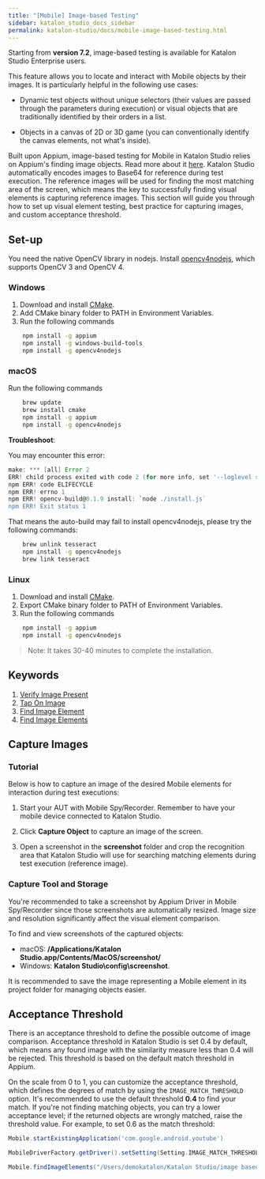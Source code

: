 ```yaml
---
title: "[Mobile] Image-based Testing" 
sidebar: katalon_studio_docs_sidebar
permalink: katalon-studio/docs/mobile-image-based-testing.html 
---
```


Starting from **version 7.2**, image-based testing is available for Katalon Studio Enterprise users.

This feature allows you to locate and interact with Mobile objects by their images. It is particularly helpful in the following use cases:

* Dynamic test objects without unique selectors (their values are passed through the parameters during execution) or visual objects that are traditionally identified by their orders in a list.

* Objects in a canvas of 2D or 3D game (you can conventionally identify the canvas elements, not what's inside).

Built upon Appium, image-based testing for Mobile in Katalon Studio relies on Appium's finding image objects. Read more about it [here](http://appium.io/docs/en/advanced-concepts/image-elements/). Katalon Studio automatically encodes images to Base64 for reference during test execution. The reference images will be used for finding the most matching area of the screen, which means the key to successfully finding visual elements is capturing reference images. This section will guide you through how to set up visual element testing, best practice for capturing images, and custom acceptance threshold.

## Set-up

You need the native OpenCV library in nodejs. Install [opencv4nodejs](https://www.npmjs.com/package/opencv4nodejs), which supports OpenCV 3 and OpenCV 4.

### Windows

1. Download and install [CMake](https://cmake.org/download/).
2. Add CMake binary folder to PATH in Environment Variables.
3. Run the following commands

```bash
    npm install -g appium
    npm install -g windows-build-tools
    npm install -g opencv4nodejs
```

### macOS

Run the following commands

```bash
    brew update
    brew install cmake
    npm install -g appium
    npm install -g opencv4nodejs
```

**Troubleshoot**:

You may encounter this error:

```groovy
make: *** [all] Error 2
ERR! child process exited with code 2 (for more info, set '--loglevel silly') 
npm ERR! code ELIFECYCLE
npm ERR! errno 1
npm ERR! opencv-build@0.1.9 install: `node ./install.js`
npm ERR! Exit status 1
```

That means the auto-build may fail to install opencv4nodejs, please try the following commands:

```bash
    brew unlink tesseract
    npm install -g opencv4nodejs
    brew link tesseract
```

### Linux

1. Download and install [CMake](https://cmake.org/download/).
2. Export CMake binary folder to PATH of Environment Variables.
3. Run the following commands

```bash
    npm install -g appium
    npm install -g opencv4nodejs
```

> Note: It takes 30-40 minutes to complete the installation.

## Keywords

1. [Verify Image Present](https://docs.katalon.com/katalon-studio/docs/mobile-verify-image-present.html)
2. [Tap On Image](https://docs.katalon.com/katalon-studio/docs/mobile-tap-image.html)
3. [Find Image Element](https://docs.katalon.com/katalon-studio/docs/mobile-find-image-element.html)
4. [Find Image Elements](https://docs.katalon.com/katalon-studio/docs/mobile-find-image-elements.html)

## Capture Images

### Tutorial

Below is how to capture an image of the desired Mobile elements for interaction during test executions:

1. Start your AUT with Mobile Spy/Recorder. Remember to have your mobile device connected to Katalon Studio.

2. Click **Capture Object** to capture an image of the screen.

3. Open a screenshot in the **screenshot** folder and crop the recognition area that Katalon Studio will use for searching matching elements during test execution (reference image).

### Capture Tool and Storage

You're recommended to take a screenshot by Appium Driver in Mobile Spy/Recorder since those screenshots are automatically resized. Image size and resolution significantly affect the visual element comparison.

To find and view screenshots of the captured objects:

* macOS: **/Applications/Katalon Studio.app/Contents/MacOS/screenshot/**
* Windows: **Katalon Studio\config\screenshot**.

It is recommended to save the image representing a Mobile element in its project folder for managing objects easier.

## Acceptance Threshold

There is an acceptance threshold to define the possible outcome of image comparison. Acceptance threshold in Katalon Studio is set 0.4 by default, which means any found image with the similarity measure less than 0.4 will be rejected. This threshold is based on the default match threshold in Appium.

On the scale from 0 to 1, you can customize the acceptance threshold, which defines the degrees of match by using the `IMAGE_MATCH_THRESHOLD` option. It's recommended to use the default threshold **0.4** to find your match. If you're not finding matching objects, you can try a lower acceptance level; if the returned objects are wrongly matched, raise the threshold value. For example, to set 0.6 as the match threshold:

```groovy
Mobile.startExistingApplication('com.google.android.youtube')

MobileDriverFactory.getDriver().setSetting(Setting.IMAGE_MATCH_THRESHOLD, 0.6)

Mobile.findImageElements("/Users/demokatalon/Katalon Studio/image based testing/Screenshot/hat.png")
```
